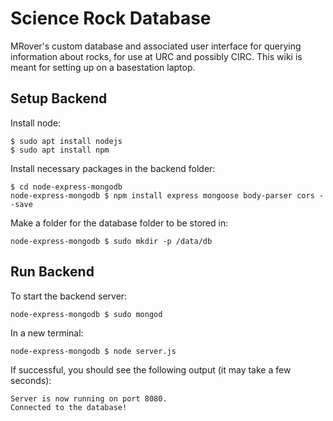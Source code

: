 # Science Rock Database

MRover's custom database and associated user interface for querying information about rocks, for use at URC and possibly CIRC. This wiki is meant for setting up on a basestation laptop.

## Setup Backend

Install node:

    $ sudo apt install nodejs
    $ sudo apt install npm

Install necessary packages in the backend folder:

    $ cd node-express-mongodb
    node-express-mongodb $ npm install express mongoose body-parser cors --save

Make a folder for the database folder to be stored in:

    node-express-mongodb $ sudo mkdir -p /data/db

## Run Backend

To start the backend server:

    node-express-mongodb $ sudo mongod

In a new terminal:

    node-express-mongodb $ node server.js

If successful, you should see the following output (it may take a few seconds):

    Server is now running on port 8080.
    Connected to the database!
